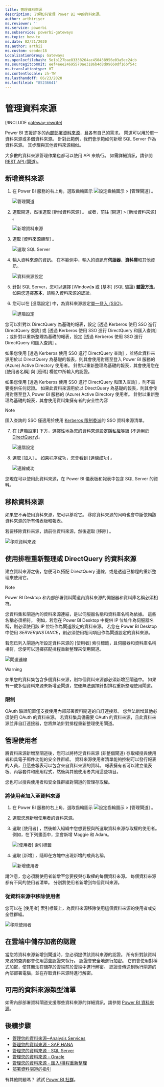 ```yaml
---
title: 管理資料來源
description: 了解如何管理 Power BI 中的資料來源。
author: arthiriyer
ms.reviewer: ''
ms.service: powerbi
ms.subservice: powerbi-gateways
ms.topic: how-to
ms.date: 02/21/2020
ms.author: arthii
ms.custom: seodec18
LocalizationGroup: Gateways
ms.openlocfilehash: 5e1b127bae83338264ac450438956e03a5ec24cb
ms.sourcegitcommit: eef4eee24695570ae3186b4d8d99660df16bf54c
ms.translationtype: HT
ms.contentlocale: zh-TW
ms.lasthandoff: 06/23/2020
ms.locfileid: "85236641"
---
```

# <a name="manage-data-sources"></a>管理資料來源

[!INCLUDE [gateway-rewrite](../includes/gateway-rewrite.md)]

Power BI 支援許多的[內部部署資料來源](power-bi-data-sources.md)，且各有自己的需求。 閘道可以用於單一資料來源或多個資料來源。 針對此範例，我們會示範如何新增 SQL Server 作為資料來源。 其步驟與其他資料來源相似。

大多數的資料來源管理作業也都可以使用 API 來執行。 如需詳細資訊，請參閱 [REST API (閘道)](/rest/api/power-bi/gateways)。

## <a name="add-a-data-source"></a>新增資料來源

1. 在 Power BI 服務的右上角，選取齒輪圖示 ![設定齒輪圖示](media/service-gateway-data-sources/icon-gear.png) > [管理閘道]  。

    ![管理閘道](media/service-gateway-data-sources/manage-gateways.png)

2. 選取閘道，然後選取 [新增資料來源]  。 或者，前往 [閘道]   > [新增資料來源]  。

    ![新增資料來源](media/service-gateway-data-sources/add-data-source.png)

3. 選取 [資料來源類型]  。

    ![選取 SQL Server](media/service-gateway-data-sources/select-sql-server.png)

4. 輸入資料來源的資訊。 在本範例中，輸入的資訊有**伺服器**、**資料庫**和其他資訊。 

    ![資料來源設定](media/service-gateway-data-sources/data-source-settings.png)

5. 針對 SQL Server，您可以選擇 [Window]**s** 或 [基本] (SQL 驗證) **驗證方法**。 如果您選擇**基本**，請輸入資料來源的認證。

6. 您可以在 [進階設定]  中，為資料來源設定[單一登入 (SSO)](service-gateway-sso-overview.md)。 

    ![進階設定](media/service-gateway-data-sources/advanced-settings-02.png)

您可以針對以 DirectQuery 為基礎的報表，設定 [透過 Kerberos 使用 SSO 進行 DirectQuery 查詢]  或 [透過 Kerberos 使用 SSO 進行 DirectQuery 和匯入查詢]  ；或針對以重新整理為基礎的報表，設定 [透過 Kerberos 使用 SSO 進行 DirectQuery 和匯入查詢]  。

如果您使用 [透過 Kerberos 使用 SSO 進行 DirectQuery 查詢]  ，並將此資料來源用於以 DirectQuery 為基礎的報表，則其會使用對應至登入 Power BI 服務的 (Azure) Active Directory 使用者。 針對以重新整理為基礎的報表，其會使用您在 [使用者名稱]  與 [密碼]  欄位中所輸入的認證。

如果您使用 [透過 Kerberos 使用 SSO 進行 DirectQuery 和匯入查詢]  ，則不需要提供任何認證。 如果此資料來源用於以 DirectQuery 為基礎的報表，則其會使用對應至登入 Power BI 服務的 (Azure) Active Directory 使用者。  針對以重新整理為基礎的報表，其會使用資料集擁有者的安全性內容

> [!NOTE]
>匯入查詢的 SSO 僅適用於使用 [Kerberos 限制委派](service-gateway-sso-kerberos.md)的 SSO 資料來源清單。

7. 在 [進階設定]  下方，選擇性地為您的資料來源設定[隱私權等級](https://support.office.com/article/Privacy-levels-Power-Query-CC3EDE4D-359E-4B28-BC72-9BEE7900B540) (不適用於 [DirectQuery](desktop-directquery-about.md))。

    ![進階設定](media/service-gateway-data-sources/advanced-settings.png)

8. 選取 [加入]  。 如果程序成功，您會看到 [連線成功]  。

    ![連線成功](media/service-gateway-data-sources/connection-successful.png)

您現在可以使用此資料來源，在 Power BI 儀表板和報表中包含 SQL Server 的資料。

## <a name="remove-a-data-source"></a>移除資料來源

如果您不再使用資料來源，您可以移除它。 移除資料來源的同時也會中斷依賴該資料來源的所有儀表板和報表。

若要移除資料來源，請前往資料來源，然後選取 [移除]  。

![移除資料來源](media/service-gateway-data-sources/remove-data-source.png)

## <a name="use-the-data-source-for-scheduled-refresh-or-directquery"></a>使用排程重新整理或 DirectQuery 的資料來源

建立資料來源之後，您便可以搭配 DirectQuery 連線，或是透過已排程的重新整理來使用它。

> [!NOTE]
>Power BI Desktop 和內部部署資料閘道內資料來源的伺服器和資料庫名稱必須相符。

您資料集和閘道內的資料來源連結，是以伺服器名稱和資料庫名稱為依據。 這些名稱必須相符。 例如，若您在 Power BI Desktop 中提供 IP 位址作為伺服器名稱，則必須使用該 IP 位址作為閘道設定的資料來源。 若您在 Power BI Desktop 中使用 *SERVER\INSTANCE*，則必須使用相同項目作為閘道設定的資料來源。

若您已列入閘道內所設定資料來源的 [使用者]  索引標籤，且伺服器和資料庫名稱相符，您便可以選擇搭配排程重新整理來使用閘道。

![閘道連線](media/service-gateway-data-sources/gateway-connection.png)

> [!WARNING]
> 如果您的資料集包含多個資料來源，則每個資料來源都必須新增至閘道中。 如果有一或多個資料來源未新增至閘道，您便無法選擇針對排程重新整理使用閘道。

### <a name="limitations"></a>限制

OAuth 驗證配置僅支援使用內部部署資料閘道的自訂連接器。 您無法新增其他必須使用 OAuth 的資料來源。 若資料集具備需要 OAuth 的資料來源，且此資料來源並非自訂連接器，您將無法針對排程重新整理使用閘道。

## <a name="manage-users"></a>管理使用者

將資料來源新增至閘道後，您可以將特定資料來源 (非整個閘道) 存取權授與使用者和具電子郵件功能的安全性群組。 資料來源使用者清單能夠控制可以發行報表的人員，且這些報表可以包含來自資料來源的資料。 報表擁有者可以建立儀表板、內容套件和應用程式，然後與其他使用者共用這些項目。

您也可以授與使用者和安全性群組對閘道的管理存取權。

### <a name="add-users-to-a-data-source"></a>將使用者加入至資料來源

1. 在 Power BI 服務的右上角，選取齒輪圖示 ![設定齒輪圖示](media/service-gateway-data-sources/icon-gear.png) > [管理閘道]  。

2. 選取您想新增使用者的資料來源。

3. 選取 [使用者]  ，然後輸入組織中您想要授與所選取資料來源存取權的使用者。 例如，在下列畫面中，您會新增 Maggie 和 Adam。

    ![[使用者] 索引標籤](media/service-gateway-data-sources/users-tab.png)

4. 選取 [新增]  ，隨即在方塊中出現新增的成員名稱。

    ![新增使用者](media/service-gateway-data-sources/add-user.png)

請注意，您必須將使用者新增至您要授與存取權的每個資料來源。 每個資料來源都有不同的使用者清單。 分別將使用者新增到每個資料來源。

### <a name="remove-users-from-a-data-source"></a>從資料來源中移除使用者

您可以在 [使用者]  索引標籤上，為資料來源移除使用這個資料來源的使用者或安全性群組。

![移除使用者](media/service-gateway-data-sources/remove-user.png)

## <a name="store-encrypted-credentials-in-the-cloud"></a>在雲端中儲存加密的認證

當您將資料來源新增到閘道時，您必須提供該資料來源的認證。 所有針對該資料來源的查詢都會使用這些認證來執行。 認證會安全地進行加密。 它們會使用對稱式加密，使其無法在儲存於雲端前於雲端中進行解密。 認證會傳送到執行閘道的內部部署電腦，並在存取資料來源時進行解密。

## <a name="list-of-available-data-source-types"></a>可用的資料來源類型清單

如需內部部署資料閘道支援哪些資料來源的詳細資訊，請參閱 [Power BI 資料來源](power-bi-data-sources.md)。

## <a name="next-steps"></a>後續步驟

* [管理您的資料來源─Analysis Services](service-gateway-enterprise-manage-ssas.md)
* [管理您的資料來源 - SAP HANA](service-gateway-enterprise-manage-sap.md)
* [管理您的資料來源 - SQL Server](service-gateway-enterprise-manage-sql.md)
* [管理您的資料來源 - Oracle](service-gateway-onprem-manage-oracle.md)
* [管理您的資料來源 - 匯入/排程重新整理](service-gateway-enterprise-manage-scheduled-refresh.md)
* [部署資料閘道的指引](service-gateway-deployment-guidance.md)

有其他問題嗎？ 試試 [Power BI 社群](https://community.powerbi.com/)。
